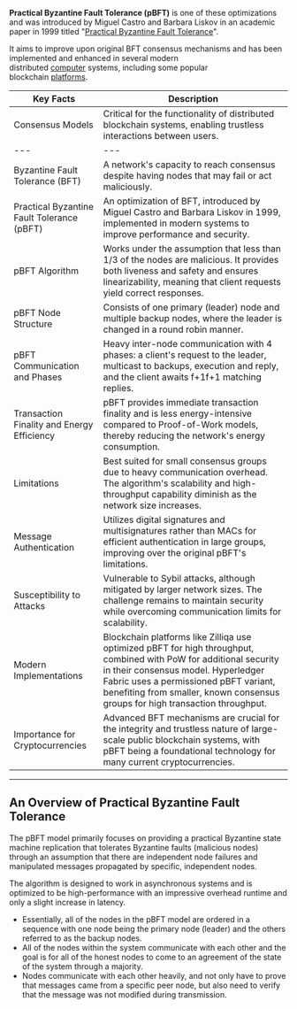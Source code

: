**Practical Byzantine Fault Tolerance (pBFT)** is one of these optimizations and was introduced by Miguel Castro and Barbara Liskov in an academic paper in 1999 titled "[Practical Byzantine Fault Tolerance](http://pmg.csail.mit.edu/papers/osdi99.pdf)".

It aims to improve upon original BFT consensus mechanisms and has been implemented and enhanced in several modern distributed [computer](https://blockonomi.com/bluehost-coupon-code/) systems, including some popular blockchain [platforms](https://blockonomi.com/siteground-coupon-code/).




| Key Facts | Description |
| --- |  --- |
| Consensus Models | Critical for the functionality of distributed blockchain systems, enabling trustless interactions between users. |
| --- |  --- |
| Byzantine Fault Tolerance (BFT) | A network's capacity to reach consensus despite having nodes that may fail or act maliciously. |
| Practical Byzantine Fault Tolerance (pBFT) | An optimization of BFT, introduced by Miguel Castro and Barbara Liskov in 1999, implemented in modern systems to improve performance and security. |
| pBFT Algorithm | Works under the assumption that less than 1/3 of the nodes are malicious. It provides both liveness and safety and ensures linearizability, meaning that client requests yield correct responses. |
| pBFT Node Structure | Consists of one primary (leader) node and multiple backup nodes, where the leader is changed in a round robin manner. |
| pBFT Communication and Phases | Heavy inter-node communication with 4 phases: a client's request to the leader, multicast to backups, execution and reply, and the client awaits f+1f+1 matching replies. |
| Transaction Finality and Energy Efficiency | pBFT provides immediate transaction finality and is less energy-intensive compared to Proof-of-Work models, thereby reducing the network's energy consumption. |
| Limitations | Best suited for small consensus groups due to heavy communication overhead. The algorithm's scalability and high-throughput capability diminish as the network size increases. |
| Message Authentication | Utilizes digital signatures and multisignatures rather than MACs for efficient authentication in large groups, improving over the original pBFT's limitations. |
| Susceptibility to Attacks | Vulnerable to Sybil attacks, although mitigated by larger network sizes. The challenge remains to maintain security while overcoming communication limits for scalability. |
| Modern Implementations | Blockchain platforms like Zilliqa use optimized pBFT for high throughput, combined with PoW for additional security in their consensus model. Hyperledger Fabric uses a permissioned pBFT variant, benefiting from smaller, known consensus groups for high transaction throughput. |
| Importance for Cryptocurrencies | Advanced BFT mechanisms are crucial for the integrity and trustless nature of large-scale public blockchain systems, with pBFT being a foundational technology for many current cryptocurrencies. |

* * * *

An Overview of Practical Byzantine Fault Tolerance
--------------------------------------------------

The pBFT model primarily focuses on providing a practical Byzantine state machine replication that tolerates Byzantine faults (malicious nodes) through an assumption that there are independent node failures and manipulated messages propagated by specific, independent nodes.

The algorithm is designed to work in asynchronous systems and is optimized to be high-performance with an impressive overhead runtime and only a slight increase in latency.

-   Essentially, all of the nodes in the pBFT model are ordered in a sequence with one node being the primary node (leader) and the others referred to as the backup nodes.
-   All of the nodes within the system communicate with each other and the goal is for all of the honest nodes to come to an agreement of the state of the system through a majority.
-   Nodes communicate with each other heavily, and not only have to prove that messages came from a specific peer node, but also need to verify that the message was not modified during transmission.
